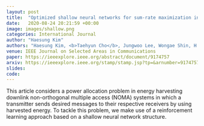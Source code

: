 ```yaml
---
layout: post
title:  "Optimized shallow neural networks for sum-rate maximization in energy harvesting downlink multiuser NOMA systems"
date:   2020-08-24 20:21:59 +00:00
image: images/shallow.png
categories: International Journal
author: "Haesung Kim"
authors: "Haesung Kim, <b>Taehyun Cho</b>, Jungwoo Lee, Wongae Shin, H Vincent Poor"
venue: IEEE Journal on Selected Areas in Communications
paper: https://ieeexplore.ieee.org/abstract/document/9174757
arxiv: https://ieeexplore.ieee.org/stamp/stamp.jsp?tp=&arnumber=9174757
slides: 
code: 
---
```

This article considers a power allocation problem in energy harvesting downlink non-orthogonal multiple access (NOMA) systems in which a transmitter sends desired messages to their respective receivers by using harvested energy. 
To tackle this problem, we make use of a reinforcement learning approach based on a shallow neural network structure.
